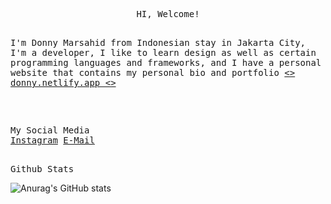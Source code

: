   <p align="center">
     <samp>
 <br>
    HI, Welcome!
    </samp>
  </p>  
  <p align="left">
     <samp>
 <br>
    I'm Donny Marsahid from Indonesian stay in Jakarta City, I'm a developer, I like to learn design as well as certain programming languages and frameworks, and I have a personal website that contains my personal bio and portfolio  <a href="https://donny.netlify.app/" target="_blank"><> donny.netlify.app <> </a>
    </samp>
  </p>
<!-- <p align="right"><b><samp>」</samp></b></p> -->


<h2></h2> <br>
<p align="left">
  <samp>
  My Social Media <br>
  	<a href="https://www.instagram.com/donnymrshd/">Instagram</a>
    <a href="donnymrshd.94@gmail.com">E-Mail</a>
  </samp>
</p>
<h2></h2>
<p align="left">
  <samp>
  Github Stats
  </samp>
</p>

![Anurag's GitHub stats](https://github-readme-stats.vercel.app/api?username=donnymarsahid&show_icons=true&theme=radical)





